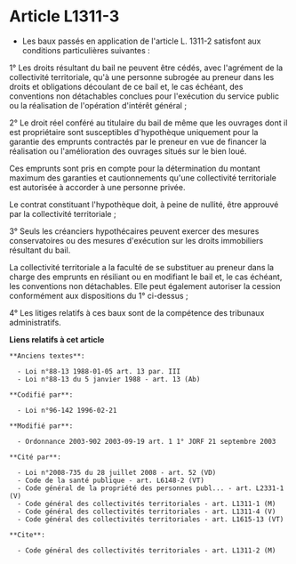 # Article L1311-3

- Les baux passés en application de l'article L. 1311-2 satisfont aux conditions particulières suivantes :

1° Les droits résultant du bail ne peuvent être cédés, avec l'agrément de la collectivité territoriale, qu'à une personne
subrogée au preneur dans les droits et obligations découlant de ce bail et, le cas échéant, des conventions non détachables
conclues pour l'exécution du service public ou la réalisation de l'opération d'intérêt général ;

2° Le droit réel conféré au titulaire du bail de même que les ouvrages dont il est propriétaire sont susceptibles
d'hypothèque uniquement pour la garantie des emprunts contractés par le preneur en vue de financer la réalisation ou
l'amélioration des ouvrages situés sur le bien loué.

Ces emprunts sont pris en compte pour la détermination du montant maximum des garanties et cautionnements qu'une collectivité
territoriale est autorisée à accorder à une personne privée.

Le contrat constituant l'hypothèque doit, à peine de nullité, être approuvé par la collectivité territoriale ;

3° Seuls les créanciers hypothécaires peuvent exercer des mesures conservatoires ou des mesures d'exécution sur les droits
immobiliers résultant du bail.

La collectivité territoriale a la faculté de se substituer au preneur dans la charge des emprunts en résiliant ou en
modifiant le bail et, le cas échéant, les conventions non détachables. Elle peut également autoriser la cession conformément
aux dispositions du 1° ci-dessus ;

4° Les litiges relatifs à ces baux sont de la compétence des tribunaux administratifs.

**Liens relatifs à cet article**

	**Anciens textes**:

	  - Loi n°88-13 1988-01-05 art. 13 par. III
	  - Loi n°88-13 du 5 janvier 1988 - art. 13 (Ab)

	**Codifié par**:

	  - Loi n°96-142 1996-02-21

	**Modifié par**:

	  - Ordonnance 2003-902 2003-09-19 art. 1 1° JORF 21 septembre 2003

	**Cité par**:

	  - Loi n°2008-735 du 28 juillet 2008 - art. 52 (VD)
	  - Code de la santé publique - art. L6148-2 (VT)
	  - Code général de la propriété des personnes publ... - art. L2331-1 (V)
	  - Code général des collectivités territoriales - art. L1311-1 (M)
	  - Code général des collectivités territoriales - art. L1311-4 (V)
	  - Code général des collectivités territoriales - art. L1615-13 (VT)

	**Cite**:

	  - Code général des collectivités territoriales - art. L1311-2 (M)
